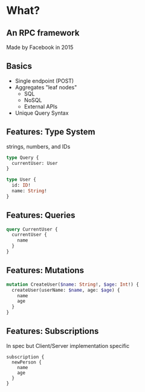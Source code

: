 # What?

## An RPC framework

Made by Facebook in 2015

## Basics

- Single endpoint (POST)
- Aggregates "leaf nodes"
    - SQL
    - NoSQL
    - External APIs
- Unique Query Syntax

## Features: Type System

strings, numbers, and IDs

```graphql
type Query {
  currentUser: User
}

type User {
  id: ID!
  name: String!
}
```

## Features: Queries

```graphql
query CurrentUser {
  currentUser {
    name
  }
}
```

## Features: Mutations

```graphql
mutation CreateUser($name: String!, $age: Int!) {
  createUser(userName: $name, age: $age) {
    name
    age
  }
}
```

## Features: Subscriptions

In spec but Client/Server implementation specific

```
subscription {
  newPerson {
    name
    age
  }
}
```

